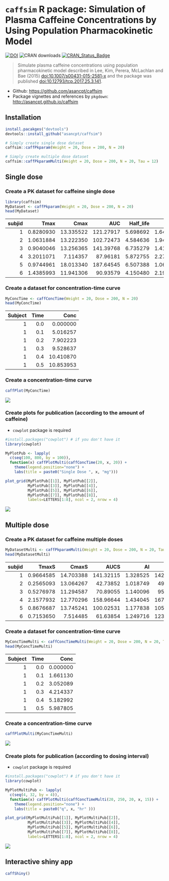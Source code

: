 
`caffsim` R package: Simulation of Plasma Caffeine Concentrations by Using Population Pharmacokinetic Model
===========================================================================================================

[![DOI](https://zenodo.org/badge/DOI/10.5281/zenodo.842649.svg)](https://doi.org/10.5281/zenodo.842649) ![CRAN downloads](http://cranlogs.r-pkg.org/badges/grand-total/caffsim) [![CRAN\_Status\_Badge](http://www.r-pkg.org/badges/version/caffsim)](https://cran.r-project.org/package=caffsim)

> Simulate plasma caffeine concentrations using population pharmacokinetic model described in Lee, Kim, Perera, McLachlan and Bae (2015) <doi:10.1007/s00431-015-2581-x> and the package was published <doi:10.12793/tcp.2017.25.3.141>.

-   Github: <https://github.com/asancpt/caffsim>
-   Package vignettes and references by `pkgdown`: <http://asancpt.github.io/caffsim>

Installation
------------

``` r
install.pacakges("devtools")
devtools::install_github("asancpt/caffsim")

# Simply create single dose dataset
caffsim::caffPkparam(Weight = 20, Dose = 200, N = 20) 

# Simply create multiple dose dataset
caffsim::caffPkparamMulti(Weight = 20, Dose = 200, N = 20, Tau = 12) 
```

Single dose
-----------

### Create a PK dataset for caffeine single dose

``` r
library(caffsim)
MyDataset <- caffPkparam(Weight = 20, Dose = 200, N = 20)
head(MyDataset)
```

|  subjid|       Tmax|       Cmax|        AUC|  Half\_life|        CL|         V|         Ka|         Ke|
|-------:|----------:|----------:|----------:|-----------:|---------:|---------:|----------:|----------:|
|       1|  0.8280930|  13.335522|  121.27917|    5.698692|  1.649088|  13.56081|  4.4757503|  0.1216069|
|       2|  1.0631884|  13.222350|  102.72473|    4.584636|  1.946951|  12.88032|  2.9438438|  0.1511571|
|       3|  0.9040046|  13.256365|  141.39768|    6.735279|  1.414450|  13.74707|  4.2080522|  0.1028911|
|       4|  3.2011071|   7.114357|   87.96181|    5.872755|  2.273714|  19.26835|  0.6519732|  0.1180025|
|       5|  0.9744961|  18.013340|  187.64545|    6.507388|  1.065840|  10.00842|  3.7652988|  0.1064943|
|       6|  1.4385993|  11.941306|   90.93579|    4.150480|  2.199354|  13.17226|  1.8320498|  0.1669687|

### Create a dataset for concentration-time curve

``` r
MyConcTime <- caffConcTime(Weight = 20, Dose = 200, N = 20)
head(MyConcTime)
```

|  Subject|  Time|       Conc|
|--------:|-----:|----------:|
|        1|   0.0|   0.000000|
|        1|   0.1|   5.016257|
|        1|   0.2|   7.902223|
|        1|   0.3|   9.528637|
|        1|   0.4|  10.410870|
|        1|   0.5|  10.853953|

### Create a concentration-time curve

``` r
caffPlot(MyConcTime)
```

![](assets/figures/MyPlotMyConcTime-1.png)

### Create plots for publication (according to the amount of caffeine)

-   `cowplot` package is required

``` r
#install.packages("cowplot") # if you don't have it
library(cowplot)

MyPlotPub <- lapply(
  c(seq(100, 800, by = 100)), 
  function(x) caffPlotMulti(caffConcTime(20, x, 20)) + 
    theme(legend.position="none") + 
    labs(title = paste0("Single Dose ", x, "mg")))

plot_grid(MyPlotPub[[1]], MyPlotPub[[2]],
          MyPlotPub[[3]], MyPlotPub[[4]],
          MyPlotPub[[5]], MyPlotPub[[6]],
          MyPlotPub[[7]], MyPlotPub[[8]],
          labels=LETTERS[1:8], ncol = 2, nrow = 4)
```

![](assets/figures/MyPlotPub-1.png)

Multiple dose
-------------

### Create a PK dataset for caffeine multiple doses

``` r
MyDatasetMulti <- caffPkparamMulti(Weight = 20, Dose = 200, N = 20, Tau = 12)
head(MyDatasetMulti)
```

|  subjid|      TmaxS|      CmaxS|       AUCS|        AI|      Aavss|      Cavss|    Cmaxss|    Cminss|
|-------:|----------:|----------:|----------:|---------:|----------:|----------:|---------:|---------:|
|       1|  0.9664585|  14.703388|  141.32115|  1.328525|  142.84450|  11.776762|  21.86039|  5.405757|
|       2|  0.2565093|  13.064267|   42.73852|  1.018749|   49.95629|   3.561543|  14.49576|  0.266784|
|       3|  0.5276978|  11.294587|   70.89055|  1.140096|   95.19688|   5.907546|  14.12055|  1.735146|
|       4|  2.1577932|  12.770296|  158.96644|  1.434045|  167.00113|  13.247203|  22.70353|  6.871722|
|       5|  0.8676687|  13.745241|  100.02531|  1.177838|  105.56857|   8.335443|  18.56117|  2.802492|
|       6|  0.7153650|   7.514485|   61.63854|  1.249716|  123.93837|   5.136545|  10.33718|  2.065554|

### Create a dataset for concentration-time curve

``` r
MyConcTimeMulti <- caffConcTimeMulti(Weight = 20, Dose = 200, N = 20, Tau = 12, Repeat = 10)
head(MyConcTimeMulti)
```

|  Subject|  Time|      Conc|
|--------:|-----:|---------:|
|        1|   0.0|  0.000000|
|        1|   0.1|  1.661130|
|        1|   0.2|  3.052089|
|        1|   0.3|  4.214337|
|        1|   0.4|  5.182992|
|        1|   0.5|  5.987805|

### Create a concentration-time curve

``` r
caffPlotMulti(MyConcTimeMulti)
```

![](assets/figures/MyPlotMultiMyConcTimeMulti-1.png)

### Create plots for publication (according to dosing interval)

-   `cowplot` package is required

``` r
#install.packages("cowplot") # if you don't have it
library(cowplot)

MyPlotMultiPub <- lapply(
  c(seq(4, 32, by = 4)), 
  function(x) caffPlotMulti(caffConcTimeMulti(20, 250, 20, x, 15)) + 
    theme(legend.position="none") + 
    labs(title = paste0("q", x, "hr" )))

plot_grid(MyPlotMultiPub[[1]], MyPlotMultiPub[[2]],
          MyPlotMultiPub[[3]], MyPlotMultiPub[[4]],
          MyPlotMultiPub[[5]], MyPlotMultiPub[[6]],
          MyPlotMultiPub[[7]], MyPlotMultiPub[[8]],
          labels=LETTERS[1:8], ncol = 2, nrow = 4)
```

![](assets/figures/MyPlotMultiPub-1.png)

Interactive shiny app
---------------------

``` r
caffShiny()
```
